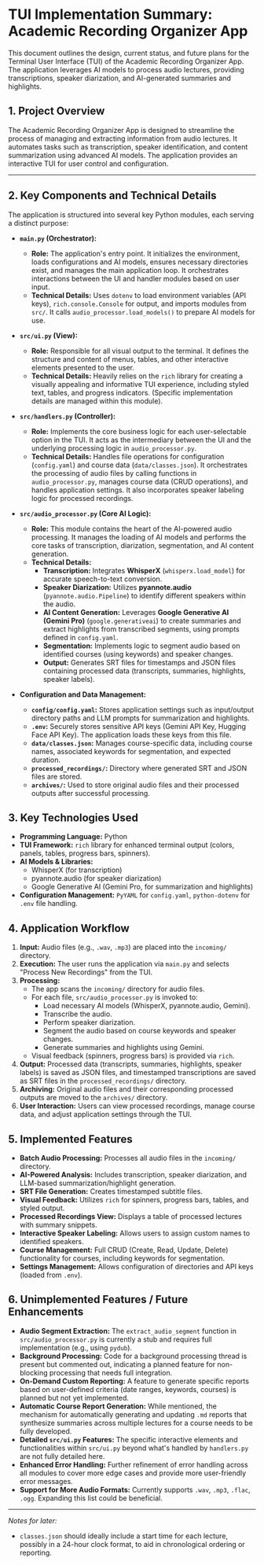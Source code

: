 # TUI Implementation Summary: Academic Recording Organizer App

This document outlines the design, current status, and future plans for the Terminal User Interface (TUI) of the Academic Recording Organizer App. The application leverages AI models to process audio lectures, providing transcriptions, speaker diarization, and AI-generated summaries and highlights.

## 1. Project Overview

The Academic Recording Organizer App is designed to streamline the process of managing and extracting information from audio lectures. It automates tasks such as transcription, speaker identification, and content summarization using advanced AI models. The application provides an interactive TUI for user control and configuration.

***

## 2. Key Components and Technical Details

The application is structured into several key Python modules, each serving a distinct purpose:

*   **`main.py` (Orchestrator):**
    *   **Role:** The application's entry point. It initializes the environment, loads configurations and AI models, ensures necessary directories exist, and manages the main application loop. It orchestrates interactions between the UI and handler modules based on user input.
    *   **Technical Details:** Uses `dotenv` to load environment variables (API keys), `rich.console.Console` for output, and imports modules from `src/`. It calls `audio_processor.load_models()` to prepare AI models for use.

*   **`src/ui.py` (View):**
    *   **Role:** Responsible for all visual output to the terminal. It defines the structure and content of menus, tables, and other interactive elements presented to the user.
    *   **Technical Details:** Heavily relies on the `rich` library for creating a visually appealing and informative TUI experience, including styled text, tables, and progress indicators. (Specific implementation details are managed within this module).

*   **`src/handlers.py` (Controller):**
    *   **Role:** Implements the core business logic for each user-selectable option in the TUI. It acts as the intermediary between the UI and the underlying processing logic in `audio_processor.py`.
    *   **Technical Details:** Handles file operations for configuration (`config.yaml`) and course data (`data/classes.json`). It orchestrates the processing of audio files by calling functions in `audio_processor.py`, manages course data (CRUD operations), and handles application settings. It also incorporates speaker labeling logic for processed recordings.

*   **`src/audio_processor.py` (Core AI Logic):**
    *   **Role:** This module contains the heart of the AI-powered audio processing. It manages the loading of AI models and performs the core tasks of transcription, diarization, segmentation, and AI content generation.
    *   **Technical Details:**
        *   **Transcription:** Integrates **WhisperX** (`whisperx.load_model`) for accurate speech-to-text conversion.
        *   **Speaker Diarization:** Utilizes **pyannote.audio** (`pyannote.audio.Pipeline`) to identify different speakers within the audio.
        *   **AI Content Generation:** Leverages **Google Generative AI (Gemini Pro)** (`google.generativeai`) to create summaries and extract highlights from transcribed segments, using prompts defined in `config.yaml`.
        *   **Segmentation:** Implements logic to segment audio based on identified courses (using keywords) and speaker changes.
        *   **Output:** Generates SRT files for timestamps and JSON files containing processed data (transcripts, summaries, highlights, speaker labels).

*   **Configuration and Data Management:**
    *   **`config/config.yaml`:** Stores application settings such as input/output directory paths and LLM prompts for summarization and highlights.
    *   **`.env`:** Securely stores sensitive API keys (Gemini API Key, Hugging Face API Key). The application loads these keys from this file.
    *   **`data/classes.json`:** Manages course-specific data, including course names, associated keywords for segmentation, and expected duration.
    *   **`processed_recordings/`:** Directory where generated SRT and JSON files are stored.
    *   **`archives/`:** Used to store original audio files and their processed outputs after successful processing.

## 3. Key Technologies Used

*   **Programming Language:** Python
*   **TUI Framework:** `rich` library for enhanced terminal output (colors, panels, tables, progress bars, spinners).
*   **AI Models & Libraries:**
    *   WhisperX (for transcription)
    *   pyannote.audio (for speaker diarization)
    *   Google Generative AI (Gemini Pro, for summarization and highlights)
*   **Configuration Management:** `PyYAML` for `config.yaml`, `python-dotenv` for `.env` file handling.

## 4. Application Workflow

1.  **Input:** Audio files (e.g., `.wav`, `.mp3`) are placed into the `incoming/` directory.
2.  **Execution:** The user runs the application via `main.py` and selects "Process New Recordings" from the TUI.
3.  **Processing:**
    *   The app scans the `incoming/` directory for audio files.
    *   For each file, `src/audio_processor.py` is invoked to:
        *   Load necessary AI models (WhisperX, pyannote.audio, Gemini).
        *   Transcribe the audio.
        *   Perform speaker diarization.
        *   Segment the audio based on course keywords and speaker changes.
        *   Generate summaries and highlights using Gemini.
    *   Visual feedback (spinners, progress bars) is provided via `rich`.
4.  **Output:** Processed data (transcripts, summaries, highlights, speaker labels) is saved as JSON files, and timestamped transcriptions are saved as SRT files in the `processed_recordings/` directory.
5.  **Archiving:** Original audio files and their corresponding processed outputs are moved to the `archives/` directory.
6.  **User Interaction:** Users can view processed recordings, manage course data, and adjust application settings through the TUI.

## 5. Implemented Features

*   **Batch Audio Processing:** Processes all audio files in the `incoming/` directory.
*   **AI-Powered Analysis:** Includes transcription, speaker diarization, and LLM-based summarization/highlight generation.
*   **SRT File Generation:** Creates timestamped subtitle files.
*   **Visual Feedback:** Utilizes `rich` for spinners, progress bars, tables, and styled output.
*   **Processed Recordings View:** Displays a table of processed lectures with summary snippets.
*   **Interactive Speaker Labeling:** Allows users to assign custom names to identified speakers.
*   **Course Management:** Full CRUD (Create, Read, Update, Delete) functionality for courses, including keywords for segmentation.
*   **Settings Management:** Allows configuration of directories and API keys (loaded from `.env`).

## 6. Unimplemented Features / Future Enhancements

*   **Audio Segment Extraction:** The `extract_audio_segment` function in `src/audio_processor.py` is currently a stub and requires full implementation (e.g., using `pydub`).
*   **Background Processing:** Code for a background processing thread is present but commented out, indicating a planned feature for non-blocking processing that needs full integration.
*   **On-Demand Custom Reporting:** A feature to generate specific reports based on user-defined criteria (date ranges, keywords, courses) is planned but not yet implemented.
*   **Automatic Course Report Generation:** While mentioned, the mechanism for automatically generating and updating `.md` reports that synthesize summaries across multiple lectures for a course needs to be fully developed.
*   **Detailed `src/ui.py` Features:** The specific interactive elements and functionalities within `src/ui.py` beyond what's handled by `handlers.py` are not fully detailed here.
*   **Enhanced Error Handling:** Further refinement of error handling across all modules to cover more edge cases and provide more user-friendly error messages.
*   **Support for More Audio Formats:** Currently supports `.wav`, `.mp3`, `.flac`, `.ogg`. Expanding this list could be beneficial.

***

*Notes for later:*
*   `classes.json` should ideally include a start time for each lecture, possibly in a 24-hour clock format, to aid in chronological ordering or reporting.
